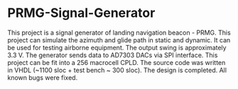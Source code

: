 # PRMG-Signal-Generator

This project is a signal generator of landing navigation beacon - PRMG.
This project can simulate the azimuth and glide path in static and dynamic.
It can be used for testing airborne equipment.
The output swing is approximately 3.3 V.
The generator sends data to AD7303 DACs via SPI interface.
This project can be fit into a 256 macrocell CPLD.
The source code was written in VHDL (~1100 sloc + test bench ~ 300 sloc).
The design is completed.
All known bugs were fixed.
